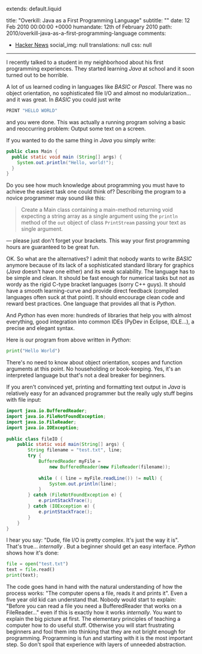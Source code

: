 extends: default.liquid

title:	    "Overkill: Java as a First Programming Language"
subtitle: ""
date:       12  Feb 2010 00:00:00 +0000
humandate:  12th of February 2010
path:       2010/overkill-java-as-a-first-programming-language
comments:
  - <a href="https://news.ycombinator.com/item?id=13926407">Hacker News</a>
social_img: null
translations: null
css: null
---

I recently talked to a student in my neighborhood about his first programming
experiences. They started learning *Java* at school and it soon turned out to be
horrible.

A lot of us learned coding in languages like *BASIC* or *Pascal*. There was no
object orientation, no sophisticated file I/O and almost no
modularization... and it was great. In *BASIC* you could just write

```python
PRINT "HELLO WORLD"
```

and you were done. This was actually a running program solving a basic and
reoccurring problem: Output some text on a screen.

If you wanted to do the same thing in *Java* you simply write:

```java
public class Main { 
  public static void main (String[] args) {
    System.out.println("Hello, world!"); 
  }
}
```


Do you see how much knowledge about programming you must have to achieve the
easiest task one could think of? Describing the program to a novice programmer
may sound like this:

> Create a Main class containing a main-method returning void expecting a
> string array as a single argument using the `println` method of the `out` object of
> class `PrintStream` passing your text as single argument.

&mdash; please just don't forget your brackets. This way your first programming hours are guaranteed to
be great fun.

OK. So what are the alternatives? I admit that nobody wants to write *BASIC*
anymore because of its lack of a sophisticated standard library for graphics
(*Java* doesn't have one either) and its weak scalability. The language has to
be simple and clean. It should be fast enough for numerical tasks but not as
wordy as the rigid C-type bracket languages (sorry C++ guys). It should have a
smooth learning-curve and provide direct feedback (compiled languages often
suck at that point). It should encourage clean code and reward best practices.
One language that provides all that is _*Python*_.

And *Python* has even more: hundreds of libraries that help you with almost
everything, good integration into common IDEs (PyDev in Eclipse, IDLE...), a
precise and elegant syntax.

Here is our program from above written in *Python*:

```python
print("Hello World")
```

There's no need to know about object orientation, scopes and function
arguments at this point. No householding or book-keeping. Yes, it's an
interpreted language but that's not a deal breaker for beginners.

If you aren't convinced yet, printing and formatting text output in *Java* is
relatively easy for an advanced programmer but the really ugly stuff begins
with file input:

```java
import java.io.BufferedReader; 
import java.io.FileNotFoundException; 
import java.io.FileReader; 
import java.io.IOException; 
 
public class fileIO { 
    public static void main(String[] args) { 
        String filename = "test.txt", line; 
        try { 
            BufferedReader myFile = 
                new BufferedReader(new FileReader(filename)); 
            
            while ( ( line = myFile.readLine()) != null) { 
                System.out.println(line);
            } 
        } catch (FileNotFoundException e) { 
            e.printStackTrace(); 
        } catch (IOException e) { 
            e.printStackTrace(); 
        } 
    } 
} 
```

I hear you say: "Dude, file I/O is pretty complex. It's just the way it is".
That's true... _internally_ . But a beginner should get an easy interface. *Python*
shows how it's done:

```python
file = open("test.txt")
text = file.read()
print(text);
```

The code goes hand in hand with the natural understanding of how the process
works: "The computer opens a file, reads it and prints it". Even a five year
old kid can understand that. Nobody would start to explain: "Before you can
read a file you need a BufferedReader that works on a FileReader..." even if
this is exactly how it works _internally_. You want to explain the big picture
at first. The elementary principles of teaching a computer how to do useful
stuff. Otherwise you will start frustrating beginners and fool them into
thinking that they are not bright enough for programming. Programming is fun
and starting with it is the most important step. So don't spoil that
experience with layers of unneeded abstraction.


